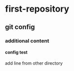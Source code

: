 # first-repository
## git config
### additional content
#### config test
add line from other directory
